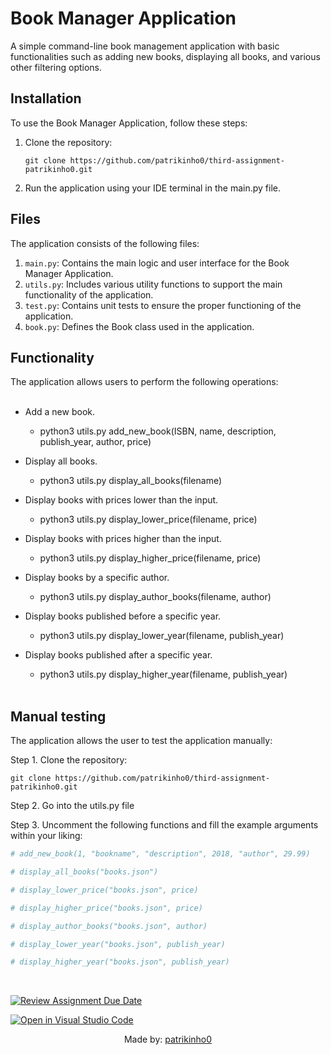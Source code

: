 # Book Manager Application

A simple command-line book management application with basic functionalities such as adding new books, displaying all books, and various other filtering options.

## Installation

To use the Book Manager Application, follow these steps:

1. Clone the repository:
   ```
   git clone https://github.com/patrikinho0/third-assignment-patrikinho0.git
   ```

2. Run the application using your IDE terminal in the main.py file.

## Files

The application consists of the following files:

1. `main.py`: Contains the main logic and user interface for the Book Manager Application.
2. `utils.py`: Includes various utility functions to support the main functionality of the application.
3. `test.py`: Contains unit tests to ensure the proper functioning of the application.
4. `book.py`: Defines the Book class used in the application.

## Functionality

The application allows users to perform the following operations:
<br><br>

- Add a new book.
   - python3 utils.py add_new_book(ISBN, name, description, publish_year, author, price)

- Display all books.
  - python3 utils.py display_all_books(filename)

- Display books with prices lower than the input.
  - python3 utils.py display_lower_price(filename, price)

- Display books with prices higher than the input.
  - python3 utils.py display_higher_price(filename, price)

- Display books by a specific author.
  - python3 utils.py display_author_books(filename, author)

- Display books published before a specific year.
  - python3 utils.py display_lower_year(filename, publish_year)

- Display books published after a specific year.
  - python3 utils.py display_higher_year(filename, publish_year)
<br><br>
## Manual testing

The application allows the user to test the application manually:

Step 1. Clone the repository:
   ```
   git clone https://github.com/patrikinho0/third-assignment-patrikinho0.git
   ```

Step 2. Go into the utils.py file

Step 3. Uncomment the following functions and fill the example arguments within your liking:
```py
# add_new_book(1, "bookname", "description", 2018, "author", 29.99)

# display_all_books("books.json")

# display_lower_price("books.json", price)

# display_higher_price("books.json", price)

# display_author_books("books.json", author)

# display_lower_year("books.json", publish_year)

# display_higher_year("books.json", publish_year)
```

<br>

[![Review Assignment Due Date](https://classroom.github.com/assets/deadline-readme-button-24ddc0f5d75046c5622901739e7c5dd533143b0c8e959d652212380cedb1ea36.svg)](https://classroom.github.com/a/PblptkeH)

[![Open in Visual Studio Code](https://classroom.github.com/assets/open-in-vscode-718a45dd9cf7e7f842a935f5ebbe5719a5e09af4491e668f4dbf3b35d5cca122.svg)](https://classroom.github.com/online_ide?assignment_repo_id=12231646&assignment_repo_type=AssignmentRepo)

<p align="center">Made by: <a href="https://github.com/patrikinho0">patrikinho0</a></p>
